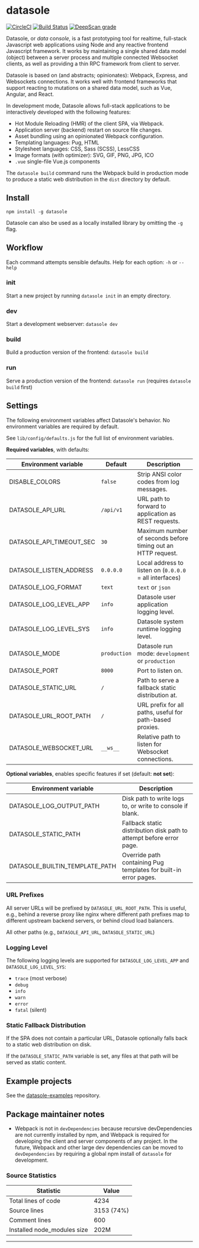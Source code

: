 # datasole

[![CircleCI](https://circleci.com/gh/mayanklahiri/datasole.svg?style=svg)](https://circleci.com/gh/mayanklahiri/datasole)
[![Build Status](https://travis-ci.org/mayanklahiri/datasole.svg?branch=master)](https://travis-ci.org/mayanklahiri/datasole)
[![DeepScan grade](https://deepscan.io/api/teams/5839/projects/7675/branches/81212/badge/grade.svg)](https://deepscan.io/dashboard#view=project&tid=5839&pid=7675&bid=81212)

Datasole, or _data_ con*sole*, is a fast prototyping tool for realtime, full-stack Javascript web applications using Node and any reactive frontend Javascript framework. It works by maintaining a single shared data model (object) between a server process and multiple connected Websocket clients, as well as providing a thin RPC framework from client to server.

Datasole is based on (and abstracts; opinionates): Webpack, Express, and Websockets connections. It works well with frontend frameworks that support reacting to mutations on a shared data model, such as Vue, Angular, and React.

In development mode, Datasole allows full-stack applications to be interactively developed with the following features:

- Hot Module Reloading (HMR) of the client SPA, via Webpack.
- Application server (backend) restart on source file changes.
- Asset bundling using an opinionated Webpack configuration.
- Templating languages: Pug, HTML
- Stylesheet languages: CSS, Sass (SCSS), LessCSS
- Image formats (with optimizer): SVG, GIF, PNG, JPG, ICO
- `.vue` single-file Vue.js components

The `datasole build` command runs the Webpack build in production mode to produce a static web distribution in the `dist` directory by default.

## Install

`npm install -g datasole`

Datasole can also be used as a locally installed library by omitting the `-g` flag.

## Workflow

Each command attempts sensible defaults. Help for each option: `-h` or `--help`

### init

Start a new project by running `datasole init` in an empty directory.

### dev

Start a development webserver: `datasole dev`

### build

Build a production version of the frontend: `datasole build`

### run

Serve a production version of the frontend: `datasole run` (requires `datasole build` first)

## Settings

The following environment variables affect Datasole's behavior. No environment variables are required by default.

See `lib/config/defaults.js` for the full list of environment variables.

**Required variables**, with defaults:

| Environment variable     | Default      | Description                                                  |
| ------------------------ | ------------ | ------------------------------------------------------------ |
| DISABLE_COLORS           | `false`      | Strip ANSI color codes from log messages.                    |
| DATASOLE_API_URL         | `/api/v1`    | URL path to forward to application as REST requests.         |
| DATASOLE_API_TIMEOUT_SEC | `30`         | Maximum number of seconds before timing out an HTTP request. |
| DATASOLE_LISTEN_ADDRESS  | `0.0.0.0`    | Local address to listen on (`0.0.0.0` = all interfaces)      |
| DATASOLE_LOG_FORMAT      | `text`       | `text` or `json`                                             |
| DATASOLE_LOG_LEVEL_APP   | `info`       | Datasole user application logging level.                     |
| DATASOLE_LOG_LEVEL_SYS   | `info`       | Datasole system runtime logging level.                       |
| DATASOLE_MODE            | `production` | Datasole run mode: `development` or `production`             |
| DATASOLE_PORT            | `8000`       | Port to listen on.                                           |
| DATASOLE_STATIC_URL      | `/`          | Path to serve a fallback static distribution at.             |
| DATASOLE_URL_ROOT_PATH   | `/`          | URL prefix for all paths, useful for path-based proxies.     |
| DATASOLE_WEBSOCKET_URL   | `__ws__`     | Relative path to listen for Websocket connections.           |

**Optional variables**, enables specific features if set (default: **not set**):

| Environment variable           | Description                                                          |
| ------------------------------ | -------------------------------------------------------------------- |
| DATASOLE_LOG_OUTPUT_PATH       | Disk path to write logs to, or write to console if blank.            |
| DATASOLE_STATIC_PATH           | Fallback static distribution disk path to attempt before error page. |
| DATASOLE_BUILTIN_TEMPLATE_PATH | Override path containing Pug templates for built-in error pages.     |

### URL Prefixes

All server URLs will be prefixed by `DATASOLE_URL_ROOT_PATH`. This is useful, e.g., behind a reverse proxy like nginx where different path prefixes map to different upstream backend servers, or behind cloud load balancers.

All other paths (e.g., `DATASOLE_API_URL`, `DATASOLE_STATIC_URL`)

### Logging Level

The following logging levels are supported for `DATASOLE_LOG_LEVEL_APP` and `DATASOLE_LOG_LEVEL_SYS`:

- `trace` (most verbose)
- `debug`
- `info`
- `warn`
- `error`
- `fatal` (silent)

### Static Fallback Distribution

If the SPA does not contain a particular URL, Datasole optionally falls back to a static web distribution on disk.

If the `DATASOLE_STATIC_PATH` variable is set, any files at that path will be served as static content.

## Example projects

See the [datasole-examples](https://github.com/mayanklahiri/datasole-examples) repository.

## Package maintainer notes

- Webpack is not in `devDependencies` because recursive devDependencies are not currently installed by npm, and Webpack is required for developing the client and server components of any project. In the future, Webpack and other large dev dependencies can be moved to `devDependencies` by requiring a global npm install of `datasole` for development.

### Source Statistics

| Statistic | Value |
| --- | --- |
| Total lines of code | 4234 |
| Source lines | 3153 (74%) |
| Comment lines | 600 |
| Installed node_modules size | 202M |
---
